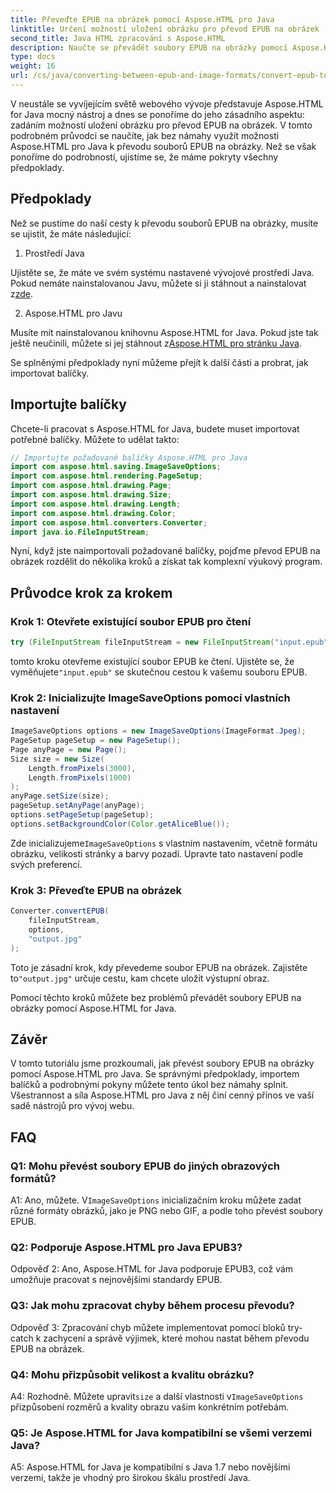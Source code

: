 ```yaml
---
title: Převeďte EPUB na obrázek pomocí Aspose.HTML pro Java
linktitle: Určení možností uložení obrázku pro převod EPUB na obrázek
second_title: Java HTML zpracování s Aspose.HTML
description: Naučte se převádět soubory EPUB na obrázky pomocí Aspose.HTML for Java. Tento podrobný průvodce pokrývá předpoklady, importy balíčků a proces převodu.
type: docs
weight: 16
url: /cs/java/converting-between-epub-and-image-formats/convert-epub-to-image-specify-image-save-options/
---
```

V neustále se vyvíjejícím světě webového vývoje představuje Aspose.HTML for Java mocný nástroj a dnes se ponoříme do jeho zásadního aspektu: zadáním možností uložení obrázku pro převod EPUB na obrázek. V tomto podrobném průvodci se naučíte, jak bez námahy využít možnosti Aspose.HTML pro Java k převodu souborů EPUB na obrázky. Než se však ponoříme do podrobností, ujistíme se, že máme pokryty všechny předpoklady.

## Předpoklady

Než se pustíme do naší cesty k převodu souborů EPUB na obrázky, musíte se ujistit, že máte následující:

1. Prostředí Java

 Ujistěte se, že máte ve svém systému nastavené vývojové prostředí Java. Pokud nemáte nainstalovanou Javu, můžete si ji stáhnout a nainstalovat z[zde](https://www.java.com).

2. Aspose.HTML pro Javu

 Musíte mít nainstalovanou knihovnu Aspose.HTML for Java. Pokud jste tak ještě neučinili, můžete si jej stáhnout z[Aspose.HTML pro stránku Java](https://releases.aspose.com/html/java/).

Se splněnými předpoklady nyní můžeme přejít k další části a probrat, jak importovat balíčky.

## Importujte balíčky

Chcete-li pracovat s Aspose.HTML for Java, budete muset importovat potřebné balíčky. Můžete to udělat takto:

```java
// Importujte požadované balíčky Aspose.HTML pro Java
import com.aspose.html.saving.ImageSaveOptions;
import com.aspose.html.rendering.PageSetup;
import com.aspose.html.drawing.Page;
import com.aspose.html.drawing.Size;
import com.aspose.html.drawing.Length;
import com.aspose.html.drawing.Color;
import com.aspose.html.converters.Converter;
import java.io.FileInputStream;
```

Nyní, když jste naimportovali požadované balíčky, pojďme převod EPUB na obrázek rozdělit do několika kroků a získat tak komplexní výukový program.

## Průvodce krok za krokem

### Krok 1: Otevřete existující soubor EPUB pro čtení

```java
try (FileInputStream fileInputStream = new FileInputStream("input.epub")) {
```

 tomto kroku otevřeme existující soubor EPUB ke čtení. Ujistěte se, že vyměňujete`"input.epub"` se skutečnou cestou k vašemu souboru EPUB.

### Krok 2: Inicializujte ImageSaveOptions pomocí vlastních nastavení

```java
ImageSaveOptions options = new ImageSaveOptions(ImageFormat.Jpeg);
PageSetup pageSetup = new PageSetup();
Page anyPage = new Page();
Size size = new Size(
    Length.fromPixels(3000),
    Length.fromPixels(1000)
);
anyPage.setSize(size);
pageSetup.setAnyPage(anyPage);
options.setPageSetup(pageSetup);
options.setBackgroundColor(Color.getAliceBlue());
```

 Zde inicializujeme`ImageSaveOptions` s vlastním nastavením, včetně formátu obrázku, velikosti stránky a barvy pozadí. Upravte tato nastavení podle svých preferencí.

### Krok 3: Převeďte EPUB na obrázek

```java
Converter.convertEPUB(
    fileInputStream,
    options,
    "output.jpg"
);
```

 Toto je zásadní krok, kdy převedeme soubor EPUB na obrázek. Zajistěte to`"output.jpg"` určuje cestu, kam chcete uložit výstupní obraz.

Pomocí těchto kroků můžete bez problémů převádět soubory EPUB na obrázky pomocí Aspose.HTML for Java.

## Závěr

V tomto tutoriálu jsme prozkoumali, jak převést soubory EPUB na obrázky pomocí Aspose.HTML pro Java. Se správnými předpoklady, importem balíčků a podrobnými pokyny můžete tento úkol bez námahy splnit. Všestrannost a síla Aspose.HTML pro Java z něj činí cenný přínos ve vaší sadě nástrojů pro vývoj webu.

## FAQ

### Q1: Mohu převést soubory EPUB do jiných obrazových formátů?

 A1: Ano, můžete. V`ImageSaveOptions` inicializačním kroku můžete zadat různé formáty obrázků, jako je PNG nebo GIF, a podle toho převést soubory EPUB.

### Q2: Podporuje Aspose.HTML pro Java EPUB3?

Odpověď 2: Ano, Aspose.HTML for Java podporuje EPUB3, což vám umožňuje pracovat s nejnovějšími standardy EPUB.

### Q3: Jak mohu zpracovat chyby během procesu převodu?

Odpověď 3: Zpracování chyb můžete implementovat pomocí bloků try-catch k zachycení a správě výjimek, které mohou nastat během převodu EPUB na obrázek.

### Q4: Mohu přizpůsobit velikost a kvalitu obrázku?

 A4: Rozhodně. Můžete upravit`size` a další vlastnosti v`ImageSaveOptions` přizpůsobení rozměrů a kvality obrazu vašim konkrétním potřebám.

### Q5: Je Aspose.HTML for Java kompatibilní se všemi verzemi Java?

A5: Aspose.HTML for Java je kompatibilní s Java 1.7 nebo novějšími verzemi, takže je vhodný pro širokou škálu prostředí Java.